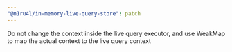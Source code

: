 ```yaml
---
"@n1ru4l/in-memory-live-query-store": patch
---
```


Do not change the context inside the live query executor, and use WeakMap to map the actual context to the live query context
